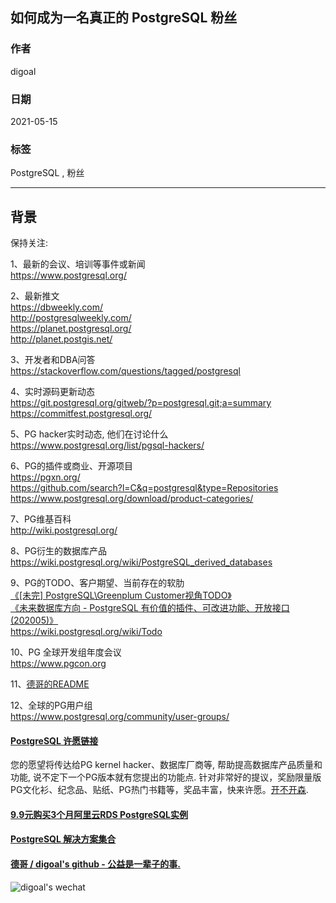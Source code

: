 ## 如何成为一名真正的 PostgreSQL 粉丝  
  
### 作者  
digoal  
  
### 日期  
2021-05-15  
  
### 标签  
PostgreSQL , 粉丝  
  
----  
  
## 背景  
保持关注:  
  
1、最新的会议、培训等事件或新闻  
https://www.postgresql.org/  
  
2、最新推文  
https://dbweekly.com/  
http://postgresqlweekly.com/  
https://planet.postgresql.org/  
http://planet.postgis.net/  
  
3、开发者和DBA问答  
https://stackoverflow.com/questions/tagged/postgresql  
  
4、实时源码更新动态  
https://git.postgresql.org/gitweb/?p=postgresql.git;a=summary  
https://commitfest.postgresql.org/  
  
5、PG hacker实时动态, 他们在讨论什么  
https://www.postgresql.org/list/pgsql-hackers/  
  
6、PG的插件或商业、开源项目   
https://pgxn.org/  
https://github.com/search?l=C&q=postgresql&type=Repositories  
https://www.postgresql.org/download/product-categories/  
  
7、PG维基百科  
http://wiki.postgresql.org/  
  
8、PG衍生的数据库产品  
https://wiki.postgresql.org/wiki/PostgreSQL_derived_databases  
  
9、PG的TODO、客户期望、当前存在的软肋  
[《[未完] PostgreSQL\Greenplum Customer视角TODO》](../201710/20171017_01.md)      
[《未来数据库方向 - PostgreSQL 有价值的插件、可改进功能、开放接口 (202005)》](../202005/20200527_06.md)    
https://wiki.postgresql.org/wiki/Todo  
  
10、PG 全球开发组年度会议  
https://www.pgcon.org  
  
11、[德哥的README](https://github.com/digoal/blog/blob/master/README.md)   
  
12、全球的PG用户组  
https://www.postgresql.org/community/user-groups/  
   
  
#### [PostgreSQL 许愿链接](https://github.com/digoal/blog/issues/76 "269ac3d1c492e938c0191101c7238216")
您的愿望将传达给PG kernel hacker、数据库厂商等, 帮助提高数据库产品质量和功能, 说不定下一个PG版本就有您提出的功能点. 针对非常好的提议，奖励限量版PG文化衫、纪念品、贴纸、PG热门书籍等，奖品丰富，快来许愿。[开不开森](https://github.com/digoal/blog/issues/76 "269ac3d1c492e938c0191101c7238216").  
  
  
#### [9.9元购买3个月阿里云RDS PostgreSQL实例](https://www.aliyun.com/database/postgresqlactivity "57258f76c37864c6e6d23383d05714ea")
  
  
#### [PostgreSQL 解决方案集合](https://yq.aliyun.com/topic/118 "40cff096e9ed7122c512b35d8561d9c8")
  
  
#### [德哥 / digoal's github - 公益是一辈子的事.](https://github.com/digoal/blog/blob/master/README.md "22709685feb7cab07d30f30387f0a9ae")
  
  
![digoal's wechat](../pic/digoal_weixin.jpg "f7ad92eeba24523fd47a6e1a0e691b59")
  

